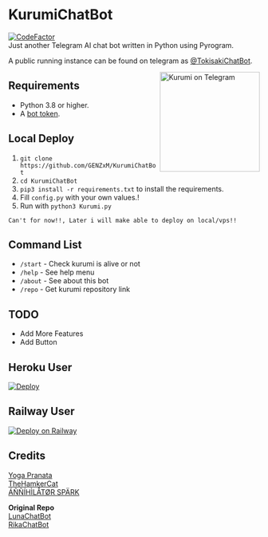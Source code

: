 # KurumiChatBot
<a href="https://www.codefactor.io/repository/github/zyxdevs/kurumichatbot"><img src="https://www.codefactor.io/repository/github/zyxdevs/kurumichatbot/badge" alt="CodeFactor" /></a><br>
Just another Telegram AI chat bot written in Python using Pyrogram.

A public running instance can be found on telegram as [@TokisakiChatBot](https://t.me/TokisakiChatBot).

<a href="https://t.me/TokisakiChatBot"><img src="https://telegra.ph/file/fe8a4a0b81b82ded8ca7b.jpg" width="200" align="right" alt="Kurumi on Telegram" /></a>

## Requirements

- Python 3.8 or higher.
- A [bot token](//t.me/botfather).


## Local Deploy

1. `git clone https://github.com/GENZxM/KurumiChatBot`
2. `cd KurumiChatBot`
3. `pip3 install -r requirements.txt` to install the requirements.
4. Fill `config.py` with your own values.!
5. Run with `python3 Kurumi.py`

```
Can't for now!!, Later i will make able to deploy on local/vps!!
```

## Command List
- `/start` - Check kurumi is alive or not
- `/help` - See help menu
- `/about` - See about this bot
- `/repo` - Get kurumi repository link


## TODO
- Add More Features
- Add Button


## Heroku User
[![Deploy](https://www.herokucdn.com/deploy/button.svg)](https://heroku.com/deploy?template=https://github.com/zYxDevs/KurumiChatBot)

## Railway User
[![Deploy on Railway](https://railway.app/button.svg)](https://railway.app/new/template?template=https%3A%2F%2Fgithub.com%2FzYxDevs%2FKurumiChatBot&envs=TOKEN%2CARQ_API_KEY%2CLANGUAGE%2CARQ_API_BASE_URL%2CAPI_ID%2CHASH%2CBOT_ID%2CBOT_NAME%2CBOT_USERNAME&optionalEnvs=LANGUAGE&TOKENDesc=Your+Bot%27s+Api+Token+%2CGet+it+from+%40BotFather&ARQ_API_KEYDesc=Get+this+from+%40ARQRobot&LANGUAGEDesc=Language+of+Chat+Bot%2C+list+--%3E+https%3A%2F%2Fpy-googletrans.readthedocs.io%2Fen%2Flatest%2F%23googletrans-languages&ARQ_API_BASE_URLDesc=ARQ+URL+%2CDon%27t+Change+It+https%3A%2F%2Fthearq.tech&API_IDDesc=Your+api+id%2C+get+this+from+https%3A%2F%2Fmy.telegram.org&HASHDesc=Your+api+hash+get+this+from+https%3A%2F%2Fmy.telegram.org&BOT_IDDesc=Your+Bot+ID&BOT_NAMEDesc=Your+Bot+Name&BOT_USERNAMEDesc=Your+Bor+Username+%28Without+%40%29&ARQ_API_BASE_URLDefault=ARQ+URL+%2CDon%27t+Change+It+https%3A%2F%2Fthearq.tech&referralCode=AsunaRobot)

## Credits
[Yoga Pranata](https://t.me/Yoga_CIC)<br>
[TheHamkerCat](https://github.com/TheHamkerCat)<br>
[ÁÑÑÍHÌLÅTØR SPÄRK](https://github.com/annihilatorrrr)

**Original Repo**<br>
[LunaChatBot](https://github.com/TheHamkerCat/LunaChatBot)<br>
[RikaChatBot](https://github.com/Friends-Zone/rikachatbot)
